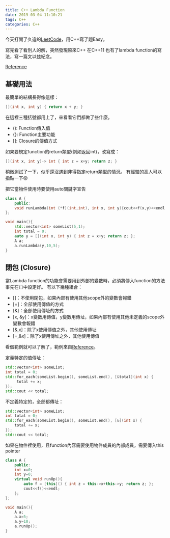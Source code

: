 ```yaml
---
title: C++ Lambda Function
date: 2019-03-04 11:10:21
tags: C++
categories: C++
---
```



今天打開了久違的[LeetCode](https://leetcode.com)，用C++寫了題Easy。

寫完看了看別人的解，突然發現原來C++ 在C++11 也有了lambda function的寫法，寫一篇文以玆紀念。

[Reference](https://zh.wikipedia.org/wiki/C%2B%2B11)

<!-- more -->

## 基礎用法

最簡單的結構長得像這樣：

```C++
[](int x, int y) { return x + y; }
```

在這裡三種括號都用上了，來看看它們都做了些什麼。

- (): Function傳入值
- {}: Function主要功能
- []: Closure的傳值方式


如果要規定function的return類型(例如返回int)，改寫成：
```C++
[](int x, int y)-> int { int z = x+y; return z; }
```

稍微測試了一下，似乎還沒遇到非得指定return類型的情況。
有經驗的高人可以指點一下:stuck_out_tongue:

把它當物件使用時要使用auto關鍵字宣告

```C++
class A {
	public:
	void runLambda(int (*f)(int,int), int x, int y){cout<<f(x,y)<<endl;};
};

void main(){
	std::vector<int> someList(5,1);
	int total = 0;
	auto y = [](int x, int y) { int z = x+y; return z; };
	A a;
	a.runLambda(y,10,5);
}
```

## 閉包 (Closure)

當Lambda function的功能會需要用到外部的變數時，必須將傳入function的方法事先在`[]`中設定好。
有以下幾種組合：
- []：不使用閉包，如果內部有使用其他scope外的變數會報錯
- [=]：全部使用傳值的方式
- [&]：全部使用傳址的方式
- [x, &y]：x變數用傳值，y變數用傳址，如果內部有使用其他未定義的scope外變數會報錯
- [&,x]：除了x使用傳值之外，其他使用傳址
- [=,&x]：除了x使用傳址之外，其他使用傳值

看個範例就可以了解了，範例來自[Reference](https://zh.wikipedia.org/wiki/C%2B%2B11)。

定義特定的值傳址：
```C++
std::vector<int> someList;
int total = 0;
std::for_each(someList.begin(), someList.end(), [&total](int x) {
     total += x;
});
std::cout << total;
```

不定義特定的，全部都傳址：
```C++
std::vector<int> someList;
int total = 0;
std::for_each(someList.begin(), someList.end(), [&](int x) {
    total += x;
});
std::cout << total;
```

如果在物件裡使用，且function內容需要使用物件成員的內部成員，需要傳入this pointer
```C++
class A {
	public:
	int x=0;
	int y=0;
	virtual void runOp(){
		auto f = [this]() { int z = this->x+this->y; return z; };
		cout<<f()<<endl;
	};
};

void main(){
	A a;
	a.x=5;
	a.y=10;
	a.runOp();	
}
```





